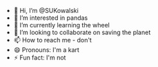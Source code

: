 - 👋 Hi, I’m @SUKowalski
- 👀 I’m interested in pandas
- 🌱 I’m currently learning the wheel
- 💞️ I’m looking to collaborate on saving the planet
- 📫 How to reach me - don't
- 😄 Pronouns: I'm a kart
- ⚡ Fun fact: I'm not

<!---
SUKowalski/SUKowalski is a ✨ special ✨ repository because its `README.md` (this file) appears on your GitHub profile.
You can click the Preview link to take a look at your changes.
--->
